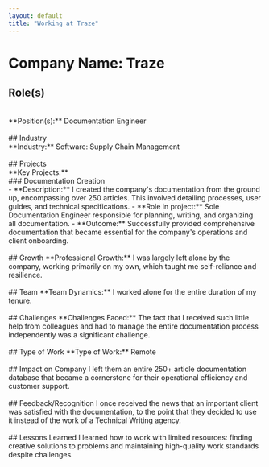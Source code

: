 ```yaml
---
layout: default
title: "Working at Traze"
---
```



# Company Name: Traze

## Role(s)
<br>
**Position(s):** Documentation Engineer
<br>
<br>
## Industry
<br>
**Industry:** Software: Supply Chain Management
<br>
<br>
## Projects
<br>
**Key Projects:**
<br>
### Documentation Creation
<br>
- **Description:** I created the company's documentation from the ground up, encompassing over 250 articles. This involved detailing processes, user guides, and technical specifications.  
- **Role in project:** Sole Documentation Engineer responsible for planning, writing, and organizing all documentation.  
- **Outcome:** Successfully provided comprehensive documentation that became essential for the company's operations and client onboarding.
<br>
<br>
## Growth
**Professional Growth:**  
I was largely left alone by the company, working primarily on my own, which taught me self-reliance and resilience.
<br>
<br>
## Team
**Team Dynamics:**  
I worked alone for the entire duration of my tenure.
<br>
<br>
## Challenges
**Challenges Faced:**  
The fact that I received such little help from colleagues and had to manage the entire documentation process independently was a significant challenge.
<br>
<br>
## Type of Work
**Type of Work:** Remote
<br>
<br>
## Impact on Company
I left them an entire 250+ article documentation database that became a cornerstone for their operational efficiency and customer support.
<br>
<br>
## Feedback/Recognition
I once received the news that an important client was satisfied with the documentation, to the point that they decided to use it instead of the work of a Technical Writing agency.
<br>
<br>
## Lessons Learned
I learned how to work with limited resources: finding creative solutions to problems and maintaining high-quality work standards despite challenges.
